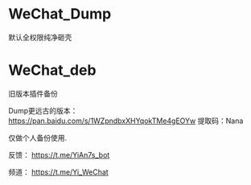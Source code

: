 # WeChat_Dump
默认全权限纯净砸壳
# WeChat_deb
旧版本插件备份

Dump更远古的版本：https://pan.baidu.com/s/1WZpndbxXHYqokTMe4gEOYw 提取码：Nana 

仅做个人备份使用.

反馈： https://t.me/YiAn7s_bot

频道： https://t.me/Yi_WeChat
